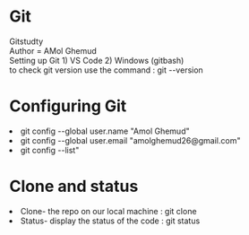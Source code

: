 # Git
Gitstudty
<br>Author = AMol Ghemud <br> 
Setting up Git 1) VS Code 2) Windows (gitbash) <br> 
to check git version use the command : git --version  <br> 
<h1> Configuring Git </h1>
<li>git config --global user.name "Amol Ghemud"</li>
<li>git config --global user.email "amolghemud26@gmail.com"</li>
<li>git config --list"</li>
<h1>Clone and status</h1>
<li>Clone- the repo on our local machine : git clone <link> </li>
<li>Status- display the status of the code : git status </li>

